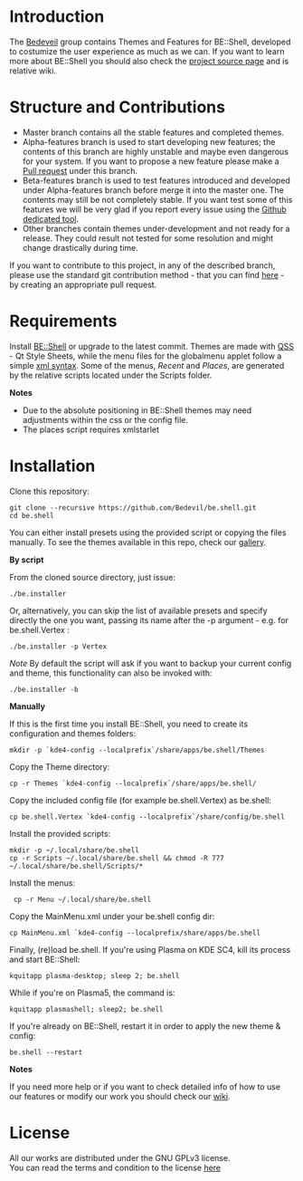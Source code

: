 Introduction
=====

The [Bedeveil](https://github.com/Bedevil) group contains Themes and Features for BE::Shell, developed to costumize the user experience as much as we can.
If you want to learn more about BE::Shell you should also check the [project source page](https://sourceforge.net/projects/be-shell/) and is relative wiki.

Structure and Contributions
=====

- Master branch contains all the stable features and completed themes.
- Alpha-features branch is used to start developing new features; the contents of this branch are highly unstable and maybe even dangerous for your system. If you want to propose a new feature please make a [Pull request](http://git-scm.com/book/en/v2/GitHub-Contributing-to-a-Project#The-GitHub-Flow) under this branch.
- Beta-features branch is used to test features introduced and developed under Alpha-features branch before merge it into the master one. The contents may still be not completely stable. If you want test some of this features we will be very glad if you report every issue using the [Github dedicated tool](https://github.com/Bedevil/be.shell/issues).
- Other branches contain themes under-development and not ready for a release. They could result not tested for some resolution and might change drastically during time. 

If you want to contribute to this project, in any of the described branch, please use the standard git contribution method - that you can find [here](http://git-scm.com/book/en/v2/GitHub-Contributing-to-a-Project) - by creating an appropriate pull request.

Requirements
=====

Install [BE::Shell](http://sourceforge.net/p/be-shell/code/ci/master/tree/) or upgrade to the latest commit.
Themes are made with [QSS](http://qt-project.org/doc/qt-4.8/stylesheet-reference.html) - Qt Style Sheets, while the menu files for the globalmenu applet follow a simple [xml syntax](http://sourceforge.net/p/be-shell/wiki/Menu%20reference/).
Some of the menus, *Recent* and *Places*, are generated by the relative scripts located under the Scripts folder.

**Notes** 

- Due to the absolute positioning in BE::Shell themes may need adjustments within the css or the config file.
- The places script requires xmlstarlet

Installation
======

Clone this repository:

    git clone --recursive https://github.com/Bedevil/be.shell.git
    cd be.shell
    
You can either install presets using the provided script or copying the files manually.
To see the themes available in this repo, check our [gallery](https://github.com/Bedevil/be.shell/wiki/Gallery).
   
**By script**

From the cloned source directory, just issue:

    ./be.installer
    
Or, alternatively, you can skip the list of available presets and specify directly the one you want, passing its name after the -p argument - e.g. for be.shell.Vertex :

    ./be.installer -p Vertex
    
*Note* By default the script will ask if you want to backup your current config and theme, this functionality can also be invoked with:

    ./be.installer -b
    
 **Manually**
 
If this is the first time you install BE::Shell, you need to create its configuration and themes folders:

    mkdir -p `kde4-config --localprefix`/share/apps/be.shell/Themes
 
Copy the Theme directory: 

    cp -r Themes `kde4-config --localprefix`/share/apps/be.shell/

Copy the included config file (for example be.shell.Vertex) as be.shell:

    cp be.shell.Vertex `kde4-config --localprefix`/share/config/be.shell
    
Install the provided scripts:

    mkdir -p ~/.local/share/be.shell
    cp -r Scripts ~/.local/share/be.shell && chmod -R 777 ~/.local/share/be.shell/Scripts/*
    
Install the menus:

     cp -r Menu ~/.local/share/be.shell
    
Copy the MainMenu.xml under your be.shell config dir:

    cp MainMenu.xml `kde4-config --localprefix/share/apps/be.shell
   
Finally, (re)load be.shell. If you're using Plasma on KDE SC4, kill its process and start BE::Shell:

    kquitapp plasma-desktop; sleep 2; be.shell
    
While if you're on Plasma5, the command is:

    kquitapp plasmashell; sleep2; be.shell
    
If you're already on BE::Shell, restart it in order to apply the new theme & config:

    be.shell --restart
    
**Notes** 

If you need more help or if you want to check detailed info of how to use our features or modify our work you should check our [wiki](https://github.com/Bedevil/be.shell/wiki).

License
=====

All our works are distributed under the GNU GPLv3 license.  
You can read the terms and condition to the license [here](https://github.com/Bedevil/be.shell/blob/master/LICENSE.md)
